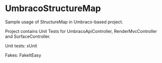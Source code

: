 # UmbracoStructureMap

Sample usage of StructureMap in Umbraco-based project.

Project contains Unit Tests for UmbracoApiController, RenderMvcController and SurfaceController.

Unit tests: xUnit

Fakes: FakeItEasy
